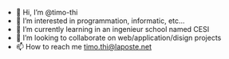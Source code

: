 - 👋 Hi, I’m @timo-thi
- 👀 I’m interested in programmation, informatic, etc...
- 🌱 I’m currently learning in an ingenieur school named CESI
- 💞️ I’m looking to collaborate on web/application/disign projects
- 📫 How to reach me timo.thi@laposte.net

<!---
timo-thi/timo-thi is a ✨ special ✨ repository because its `README.md` (this file) appears on your GitHub profile.
You can click the Preview link to take a look at your changes.
--->
